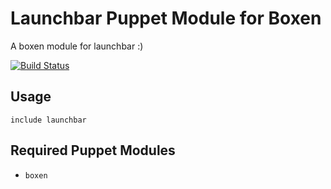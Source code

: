 # Launchbar Puppet Module for Boxen

A boxen module for launchbar :)

[![Build Status](https://travis-ci.org/hco/puppet-launchbar.png?branch=master)](https://travis-ci.org/hco/puppet-launchbar)

## Usage

```puppet
include launchbar
```

## Required Puppet Modules

* `boxen`
